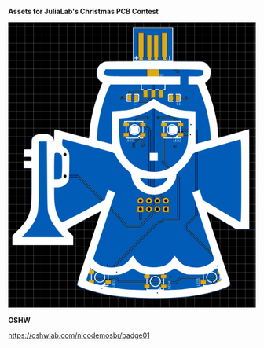 **Assets for JuliaLab's Christmas PCB Contest**

![PCB](assets/pcb.png)

**OSHW**

<https://oshwlab.com/nicodemosbr/badge01>